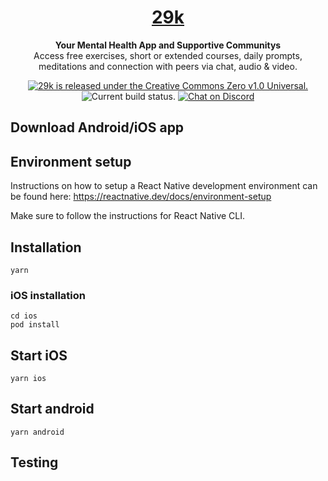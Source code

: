 <h1 align="center">
  <a href="https://29k.org/">
    29k
  </a>
</h1>

<p align="center">
  <strong>Your Mental Health App and Supportive Communitys</strong></br>
    Access free exercises, short or extended courses, daily prompts, meditations and connection with peers via chat, audio & video.
</p>

<p align="center">
  <a href="https://github.com/29ki/29k/blob/HEAD/LICENSE">
    <img src="https://img.shields.io/github/license/29ki/29k" alt="29k is released under the Creative Commons Zero v1.0 Universal." />
  </a>
  <img src="https://github.com/29ki/29k/actions/workflows/main.yml/badge.svg" alt="Current build status." />
  <a href="http://makeapullrequest.com"><img src="https://img.shields.io/badge/PRs-welcome-brightgreen.svg" alt="Chat on Discord"></a>
</p>

## Download Android/iOS app

## Environment setup

Instructions on how to setup a React Native development environment can be found here: https://reactnative.dev/docs/environment-setup

Make sure to follow the instructions for React Native CLI.

## Installation

```
yarn
```

### iOS installation

```
cd ios
pod install
```

## Start iOS

```
yarn ios
```

## Start android

```
yarn android
```

## Testing
